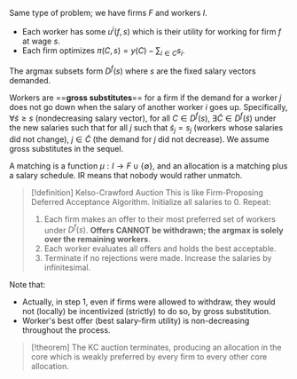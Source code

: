 Same type of problem; we have firms $F$ and workers $I$.
- Each worker has some $u^i(f, s)$ which is their utility for working for firm $f$ at wage $s$.
- Each firm optimizes $\pi(C, s) = y(C) - \sum_{i\in C} s_i$.

The argmax subsets form $D^f(s)$ where $s$ are the fixed salary vectors demanded.

Workers are ==**gross substitutes**== for a firm if the demand for a worker $j$ does not go down when the salary of another worker $i$ goes up. Specifically, $\forall \tilde{s} \geq s$ (nondecreasing salary vector), for all $C\in D^f(s)$, $\exists \tilde{C}\in D^f(\tilde{s})$ under the new salaries such that for all $j$ such that $\tilde{s}_j = s_j$ (workers whose salaries did not change), $j\in \tilde{C}$ (the demand for $j$ did not decrease). We assume gross substitutes in the sequel.

A matching is a function $\mu: I\to F\cup \{\emptyset\}$, and an allocation is a matching plus a salary schedule. IR means that nobody would rather unmatch.

> [!definition] Kelso-Crawford Auction
> This is like Firm-Proposing Deferred Acceptance Algorithm. Initialize all salaries to $0$. Repeat:
> 1. Each firm makes an offer to their most preferred set of workers under $D^f(s)$. **Offers CANNOT be withdrawn; the argmax is solely over the remaining workers**.
> 2. Each worker evaluates all offers and holds the best acceptable.
> 3. Terminate if no rejections were made. Increase the salaries by infinitesimal.

Note that:
- Actually, in step 1, even if firms were allowed to withdraw, they would not (locally) be incentivized (strictly) to do so, by gross substitution.
- Worker's best offer (best salary-firm utility) is non-decreasing throughout the process.

>[!theorem]
>The KC auction terminates, producing an allocation in the core which is weakly preferred by every firm to every other core allocation.

